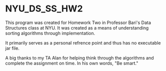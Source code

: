 # NYU_DS_SS_HW2
This program was created for Homework Two in Professor Bari's Data Structures class at NYU. It was created as a means of understanding sorting algorithms through implementation.

It primarily serves as a personal refrence point and thus has no executable jar file. 

A big thanks to my TA Alan for helping think through the algorithms and complete the assignment on time. In his own words, "Be smart."
